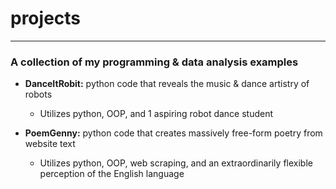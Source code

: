 # projects
---
 ### A collection of my programming & data analysis examples
 

 
 + **DanceItRobit:** python code that reveals the music & dance artistry of robots
   + Utilizes python, OOP, and 1 aspiring robot dance student
   
 + **PoemGenny:** python code that creates massively free-form poetry from website text
   + Utilizes python, OOP, web scraping, and an extraordinarily flexible perception of the English language

